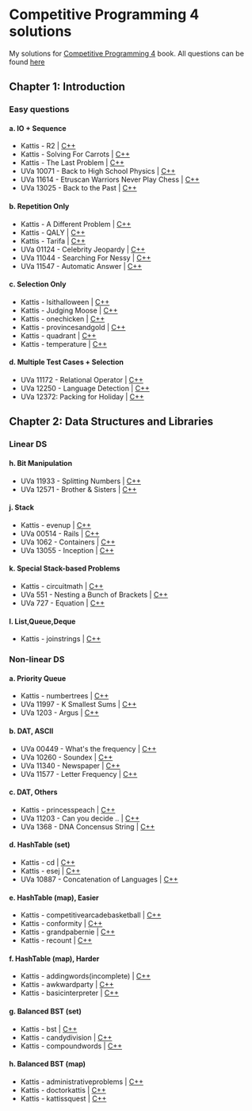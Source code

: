# Competitive Programming 4 solutions
My solutions for [Competitive Programming 4](https://cpbook.net) book. All questions can be found [here](https://cpbook.net/methodstosolve)

## Chapter 1: Introduction
### Easy questions
#### a. IO + Sequence
* Kattis - R2 | [C++](./Chapter%201:%20Introduction/Easy%20questions/a.%20IO%20+%20Sequence/Kattis%20-%20R2.cpp)
* Kattis - Solving For Carrots | [C++](./Chapter%201:%20Introduction/Easy%20questions/a.%20IO%20+%20Sequence/Kattis%20-%20Solving%20For%20Carrots.cpp)
* Kattis - The Last Problem | [C++](./Chapter%201:%20Introduction/Easy%20questions/a.%20IO%20+%20Sequence/Kattis%20-%20The%20Last%20Problem.cpp)
* UVa 10071 - Back to High School Physics | [C++](./Chapter%201:%20Introduction/Easy%20questions/a.%20IO%20+%20Sequence/UVa%2010071%20-%20Back%20to%20High%20School%20Physics.cpp)
* UVa 11614 - Etruscan Warriors Never Play Chess | [C++](./Chapter%201:%20Introduction/Easy%20questions/a.%20IO%20+%20Sequence/UVa%2011614%20-%20Etruscan%20Warriors%20Never%20Play%20Chess.cpp)
* UVa 13025 - Back to the Past | [C++](./Chapter%201:%20Introduction/Easy%20questions/a.%20IO%20+%20Sequence/UVa%2013025%20-%20Back%20to%20the%20Past.cpp)
#### b. Repetition Only
* Kattis - A Different Problem | [C++](./Chapter%201:%20Introduction/Easy%20questions/b.%20Repetition%20Only/Kattis%20-%20A%20Different%20Problem.cpp)
* Kattis - QALY | [C++](./Chapter%201:%20Introduction/Easy%20questions/b.%20Repetition%20Only/Kattis%20-%20QALY.cpp)
* Kattis - Tarifa | [C++](./Chapter%201:%20Introduction/Easy%20questions/b.%20Repetition%20Only/Kattis%20-%20Tarifa.cpp)
* UVa 01124 - Celebrity Jeopardy | [C++](./Chapter%201:%20Introduction/Easy%20questions/b.%20Repetition%20Only/UVa%2001124%20-%20Celebrity%20Jeopardy.cpp)
* UVa 11044 - Searching For Nessy | [C++](./Chapter%201:%20Introduction/Easy%20questions/b.%20Repetition%20Only/UVa%2011044%20-%20Searching%20For%20Nessy.cpp)
* UVa 11547 - Automatic Answer | [C++](./Chapter%201:%20Introduction/Easy%20questions/b.%20Repetition%20Only/UVa%2011547%20-%20Automatic%20Answer.cpp)
#### c. Selection Only
* Kattis - Isithalloween | [C++](./Chapter%201:%20Introduction/Easy%20questions/c.%20Selection%20Only/Kattis%20-%20Isithalloween.cpp)
* Kattis - Judging Moose | [C++](./Chapter%201:%20Introduction/Easy%20questions/c.%20Selection%20Only/Kattis%20-%20Judging%20Moose.cpp)
* Kattis - onechicken | [C++](./Chapter%201:%20Introduction/Easy%20questions/c.%20Selection%20Only/Kattis%20-%20onechicken.cpp)
* Kattis - provincesandgold | [C++](./Chapter%201:%20Introduction/Easy%20questions/c.%20Selection%20Only/Kattis%20-%20provincesandgold.cpp)
* Kattis - quadrant | [C++](./Chapter%201:%20Introduction/Easy%20questions/c.%20Selection%20Only/Kattis%20-%20quadrant.cpp)
* Kattis - temperature | [C++](./Chapter%201:%20Introduction/Easy%20questions/c.%20Selection%20Only/Kattis%20-%20temperature.cpp)
#### d. Multiple Test Cases + Selection
* UVa 11172 - Relational Operator | [C++](./Chapter%201:%20Introduction/Easy%20questions/d.%20Multiple%20Test%20Cases%20+%20Selection/UVa%2011172%20-%20Relational%20Operator.cpp)
* UVa 12250 - Language Detection | [C++](./Chapter%201:%20Introduction/Easy%20questions/d.%20Multiple%20Test%20Cases%20+%20Selection/UVa%2012250%20-%20Language%20Detection.cpp)
* UVa 12372: Packing for Holiday | [C++](./Chapter%201:%20Introduction/Easy%20questions/d.%20Multiple%20Test%20Cases%20+%20Selection/UVa%2012372:%20Packing%20for%20Holiday.cpp)

## Chapter 2: Data Structures and Libraries
### Linear DS
#### h. Bit Manipulation
* UVa 11933 - Splitting Numbers | [C++](./Chapter%202:%20Data%20Structures%20and%20Libraries/Linear%20DS/h.%20Bit%20Manipulation/UVa%2011933%20-%20Splitting%20Numbers.cpp)
* UVa 12571 - Brother & Sisters | [C++](./Chapter%202:%20Data%20Structures%20and%20Libraries/Linear%20DS/h.%20Bit%20Manipulation/UVa%2012571%20-%20Brother%20&%20Sisters.cpp)
#### j. Stack
* Kattis - evenup | [C++](./Chapter%202:%20Data%20Structures%20and%20Libraries/Linear%20DS/j.%20Stack/Kattis%20-%20evenup.cpp)
* UVa 00514 - Rails | [C++](./Chapter%202:%20Data%20Structures%20and%20Libraries/Linear%20DS/j.%20Stack/UVa%2000514%20-%20Rails.cpp)
* UVa 1062 - Containers | [C++](./Chapter%202:%20Data%20Structures%20and%20Libraries/Linear%20DS/j.%20Stack/UVa%201062%20-%20Containers.cpp)
* UVa 13055 - Inception | [C++](./Chapter%202:%20Data%20Structures%20and%20Libraries/Linear%20DS/j.%20Stack/UVa%2013055%20-%20Inception.cpp)
#### k. Special Stack-based Problems
* Kattis - circuitmath | [C++](./Chapter%202:%20Data%20Structures%20and%20Libraries/Linear%20DS/k.%20Special%20Stack-based%20Problems/Kattis%20-%20circuitmath.cpp)
* UVa  551 - Nesting a Bunch of Brackets | [C++](./Chapter%202:%20Data%20Structures%20and%20Libraries/Linear%20DS/k.%20Special%20Stack-based%20Problems/UVa%20%20551%20-%20Nesting%20a%20Bunch%20of%20Brackets.cpp)
* UVa 727 - Equation | [C++](./Chapter%202:%20Data%20Structures%20and%20Libraries/Linear%20DS/k.%20Special%20Stack-based%20Problems/UVa%20727%20-%20Equation.cpp)
#### l. List,Queue,Deque
* Kattis - joinstrings | [C++](./Chapter%202:%20Data%20Structures%20and%20Libraries/Linear%20DS/l.%20List,Queue,Deque/Kattis%20-%20joinstrings.cpp)
### Non-linear DS
#### a. Priority Queue
* Kattis - numbertrees | [C++](./Chapter%202:%20Data%20Structures%20and%20Libraries/Non-linear%20DS/a.%20Priority%20Queue/Kattis%20-%20numbertrees.cpp)
* UVa 11997 - K Smallest Sums | [C++](./Chapter%202:%20Data%20Structures%20and%20Libraries/Non-linear%20DS/a.%20Priority%20Queue/UVa%2011997%20-%20K%20Smallest%20Sums.cpp)
* UVa 1203 - Argus | [C++](./Chapter%202:%20Data%20Structures%20and%20Libraries/Non-linear%20DS/a.%20Priority%20Queue/UVa%201203%20-%20Argus.cpp)
#### b. DAT, ASCII
* UVa 00449 - What's the frequency | [C++](./Chapter%202:%20Data%20Structures%20and%20Libraries/Non-linear%20DS/b.%20DAT,%20ASCII/UVa%2000449%20-%20What's%20the%20frequency.cpp)
* UVa 10260 - Soundex | [C++](./Chapter%202:%20Data%20Structures%20and%20Libraries/Non-linear%20DS/b.%20DAT,%20ASCII/UVa%2010260%20-%20Soundex.cpp)
* UVa 11340 - Newspaper | [C++](./Chapter%202:%20Data%20Structures%20and%20Libraries/Non-linear%20DS/b.%20DAT,%20ASCII/UVa%2011340%20-%20Newspaper.cpp)
* UVa 11577 - Letter Frequency | [C++](./Chapter%202:%20Data%20Structures%20and%20Libraries/Non-linear%20DS/b.%20DAT,%20ASCII/UVa%2011577%20-%20Letter%20Frequency.cpp)
#### c. DAT, Others
* Kattis - princesspeach | [C++](./Chapter%202:%20Data%20Structures%20and%20Libraries/Non-linear%20DS/c.%20DAT,%20Others/Kattis%20-%20princesspeach.cpp)
* UVa 11203 - Can you decide .. | [C++](./Chapter%202:%20Data%20Structures%20and%20Libraries/Non-linear%20DS/c.%20DAT,%20Others/UVa%2011203%20-%20Can%20you%20decide%20...cpp)
* UVa 1368 - DNA Concensus String | [C++](./Chapter%202:%20Data%20Structures%20and%20Libraries/Non-linear%20DS/c.%20DAT,%20Others/UVa%201368%20-%20DNA%20Concensus%20String.cpp)
#### d. HashTable (set)
* Kattis - cd | [C++](./Chapter%202:%20Data%20Structures%20and%20Libraries/Non-linear%20DS/d.%20HashTable%20(set)/Kattis%20-%20cd.cpp)
* Kattis - esej | [C++](./Chapter%202:%20Data%20Structures%20and%20Libraries/Non-linear%20DS/d.%20HashTable%20(set)/Kattis%20-%20esej.cpp)
* UVa 10887 - Concatenation of Languages | [C++](./Chapter%202:%20Data%20Structures%20and%20Libraries/Non-linear%20DS/d.%20HashTable%20(set)/UVa%2010887%20-%20Concatenation%20of%20Languages.cpp)
#### e. HashTable (map), Easier
* Kattis - competitivearcadebasketball | [C++](./Chapter%202:%20Data%20Structures%20and%20Libraries/Non-linear%20DS/e.%20HashTable%20(map),%20Easier/Kattis%20-%20competitivearcadebasketball.cpp)
* Kattis - conformity | [C++](./Chapter%202:%20Data%20Structures%20and%20Libraries/Non-linear%20DS/e.%20HashTable%20(map),%20Easier/Kattis%20-%20conformity.cpp)
* Kattis - grandpabernie | [C++](./Chapter%202:%20Data%20Structures%20and%20Libraries/Non-linear%20DS/e.%20HashTable%20(map),%20Easier/Kattis%20-%20grandpabernie.cpp)
* Kattis - recount | [C++](./Chapter%202:%20Data%20Structures%20and%20Libraries/Non-linear%20DS/e.%20HashTable%20(map),%20Easier/Kattis%20-%20recount.cpp)
#### f. HashTable (map), Harder
* Kattis - addingwords(incomplete) | [C++](./Chapter%202:%20Data%20Structures%20and%20Libraries/Non-linear%20DS/f.%20HashTable%20(map),%20Harder/Kattis%20-%20addingwords(incomplete).cpp)
* Kattis - awkwardparty | [C++](./Chapter%202:%20Data%20Structures%20and%20Libraries/Non-linear%20DS/f.%20HashTable%20(map),%20Harder/Kattis%20-%20awkwardparty.cpp)
* Kattis - basicinterpreter | [C++](./Chapter%202:%20Data%20Structures%20and%20Libraries/Non-linear%20DS/f.%20HashTable%20(map),%20Harder/Kattis%20-%20basicinterpreter.cpp)
#### g. Balanced BST (set)
* Kattis - bst | [C++](./Chapter%202:%20Data%20Structures%20and%20Libraries/Non-linear%20DS/g.%20Balanced%20BST%20(set)/Kattis%20-%20bst.cpp)
* Kattis - candydivision | [C++](./Chapter%202:%20Data%20Structures%20and%20Libraries/Non-linear%20DS/g.%20Balanced%20BST%20(set)/Kattis%20-%20candydivision.cpp)
* Kattis - compoundwords | [C++](./Chapter%202:%20Data%20Structures%20and%20Libraries/Non-linear%20DS/g.%20Balanced%20BST%20(set)/Kattis%20-%20compoundwords.cpp)
#### h. Balanced BST (map)
* Kattis - administrativeproblems | [C++](./Chapter%202:%20Data%20Structures%20and%20Libraries/Non-linear%20DS/h.%20Balanced%20BST%20(map)/Kattis%20-%20administrativeproblems.cpp)
* Kattis - doctorkattis | [C++](./Chapter%202:%20Data%20Structures%20and%20Libraries/Non-linear%20DS/h.%20Balanced%20BST%20(map)/Kattis%20-%20doctorkattis.cpp)
* Kattis - kattissquest | [C++](./Chapter%202:%20Data%20Structures%20and%20Libraries/Non-linear%20DS/h.%20Balanced%20BST%20(map)/Kattis%20-%20kattissquest.cpp)







